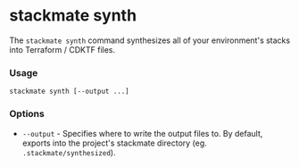 # stackmate synth

The `stackmate synth` command synthesizes all of your environment's stacks into Terraform / CDKTF files.

### Usage

```
stackmate synth [--output ...]
```

### Options

* `--output` - Specifies where to write the output files to. By default, exports into the project's stackmate directory (eg. `.stackmate/synthesized`).
